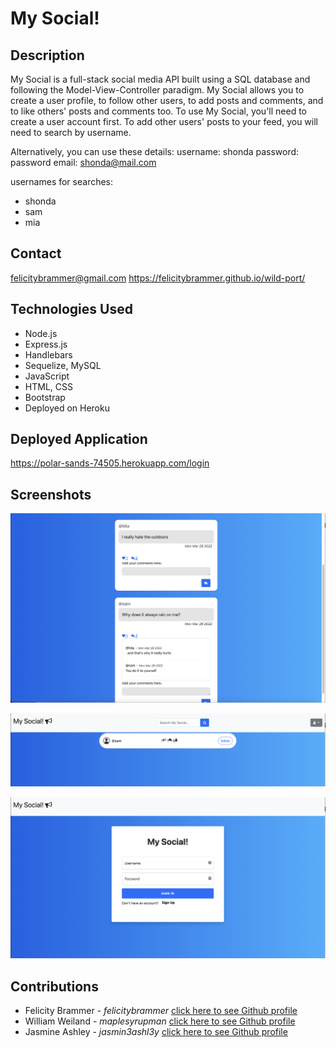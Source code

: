 # My Social!

## Description

My Social is a full-stack social media API built using a SQL database and following the Model-View-Controller paradigm. My Social allows you to create a user profile, to follow other users, to add posts and comments, and to like others' posts and comments too.
To use My Social, you'll need to create a user account first. To add other users' posts to your feed, you will need to search by username. 

Alternatively, you can use these details: 
username: shonda
password: password
email: shonda@mail.com

usernames for searches: 
* shonda
* sam
* mia

## Contact

felicitybrammer@gmail.com
https://felicitybrammer.github.io/wild-port/

## Technologies Used

* Node.js
* Express.js
* Handlebars
* Sequelize, MySQL
* JavaScript
* HTML, CSS
* Bootstrap
* Deployed on Heroku

## Deployed Application

https://polar-sands-74505.herokuapp.com/login


## Screenshots

![example feed page](public/assets/images/social-feed.png)

![example follow user](public/assets/images/social-follow.png)

![example login page](public/assets/images/social-login.png)

## Contributions

 - Felicity Brammer - *felicitybrammer* [click here to see Github profile](github.com/felicitybrammer)
 - William Weiland - *maplesyrupman* [click here to see Github profile](github.com/maplesyrupman) 
 - Jasmine Ashley - *jasmin3ashl3y* [click here to see Github profile](github.com/jasmin3ashl3y)
